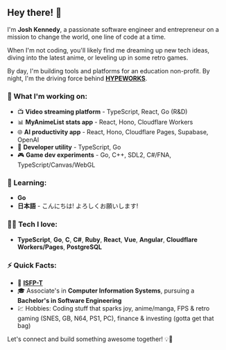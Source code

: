 ## Hey there! 👋

I'm **Josh Kennedy**, a passionate software engineer and entrepreneur on a mission to change the world, one line of code at a time.

When I'm not coding, you'll likely find me dreaming up new tech ideas, diving into the latest anime, or leveling up in some retro games.

By day, I'm building tools and platforms for an education non-profit. By night, I'm the driving force behind [**HYPEWORKS**](https://github.com/HYPEWORKS).

### 💼 What I'm working on:
- 📺 **Video streaming platform** - TypeScript, React, Go (R&D)
- 📊 **MyAnimeList stats app** - React, Hono, Cloudflare Workers
- 🌐 **AI productivity app** - React, Hono, Cloudflare Pages, Supabase, OpenAI
- 🧰 **Developer utility** - TypeScript, Go
- 🎮 **Game dev experiments** - Go, C++, SDL2, C#/FNA, TypeScript/Canvas/WebGL

### 🚀 Learning:
- **Go**
- **日本語** - こんにちは! よろしくお願いします!

### 🧑‍💻 Tech I love:
- **TypeScript**, **Go**, **C**, **C#**, **Ruby**, **React**, **Vue**, **Angular**, **Cloudflare Workers/Pages**, **PostgreSQL**

### ⚡ Quick Facts:
- 🎯 **[ISFP-T](https://www.16personalities.com/isfp-personality)** 
- 🎓 Associate's in **Computer Information Systems**, pursuing a **Bachelor's in Software Engineering**
- 💹 Hobbies: Coding stuff that sparks joy, anime/manga, FPS & retro gaming (SNES, GB, N64, PS1, PC), finance & investing (gotta get that bag)

Let's connect and build something awesome together! 💡💪
